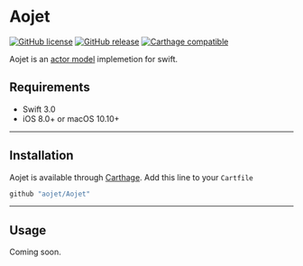 # Aojet

[![GitHub license](https://img.shields.io/github/license/aojet/Aojet.svg)](https://raw.githubusercontent.com/aojet/Aojet/master/LICENSE)
[![GitHub release](https://img.shields.io/github/release/aojet/Aojet.svg)](https://github.com/aojet/Aojet/releases)
[![Carthage compatible](https://img.shields.io/badge/Carthage-compatible-4BC51D.svg?style=flat)](https://github.com/aojet/Aojet)

Aojet is an [actor model](https://en.wikipedia.org/wiki/Actor_model) implemetion for swift.

## Requirements

- Swift 3.0
- iOS 8.0+ or macOS 10.10+

-----

## Installation

Aojet is available through [Carthage](https://github.com/Carthage/Carthage).
Add this line to your `Cartfile`

```bash
github "aojet/Aojet"
```

-----

## Usage

Coming soon.
